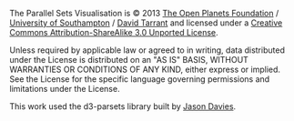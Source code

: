 The Parallel Sets Visualisation is © 2013 [The Open Planets Foundation](http://www.openplanetsfoundation.org/) / [University of Southampton](http://www.southampton.ac.uk/) / [David Tarrant](http://www.ecs.soton.ac.uk/people/dt2) and licensed under a [Creative Commons Attribution-ShareAlike 3.0 Unported License](http://creativecommons.org/licenses/by-sa/3.0/deed.en_GB).

Unless required by applicable law or agreed to in writing, data distributed under the License is distributed on an "AS IS" BASIS, WITHOUT WARRANTIES OR CONDITIONS OF ANY KIND, either express or implied. See the License for the specific language governing permissions and limitations under the License.

This work used the d3-parsets library built by [Jason Davies](https://github.com/jasondavies/d3-parsets). 
